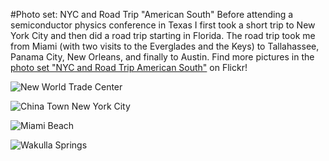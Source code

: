 #Photo set: NYC and Road Trip "American South"
Before attending a semiconductor physics conference in Texas I first took a short trip to New York City and then did a road trip starting in Florida. The road trip took me from Miami (with two visits to the Everglades and the Keys) to Tallahassee, Panama City, New Orleans, and finally to Austin. Find more pictures in the [photo set "NYC and Road Trip American South"](https://www.flickr.com/photos/tobiashenn/sets/72157646138048687/) on Flickr!

![](https://farm6.staticflickr.com/5559/14759090047_c529f676cc_b.jpg "New World Trade Center")

![](https://farm4.staticflickr.com/3914/14758959030_00f700c857_b.jpg "China Town New York City")

![](https://farm4.staticflickr.com/3849/14945494755_956013133b_b.jpg "Miami Beach")

![](https://farm6.staticflickr.com/5585/14922493406_cfc3f03532_b.jpg "Wakulla Springs")